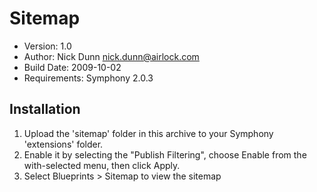 # Sitemap

* Version: 1.0
* Author: Nick Dunn <nick.dunn@airlock.com>
* Build Date: 2009-10-02
* Requirements: Symphony 2.0.3

## Installation

1. Upload the 'sitemap' folder in this archive to your Symphony 'extensions' folder.
2. Enable it by selecting the "Publish Filtering", choose Enable from the with-selected menu, then click Apply.
3. Select Blueprints > Sitemap to view the sitemap